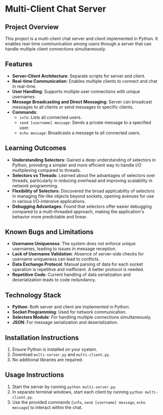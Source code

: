 # Multi-Client Chat Server

## Project Overview
This project is a multi-client chat server and client implemented in Python. It enables real-time communication among users through a server that can handle multiple client connections simultaneously.

## Features
- **Server-Client Architecture**: Separate scripts for server and client.
- **Real-time Communication**: Enables multiple clients to connect and chat in real-time.
- **User Handling**: Supports multiple user connections with unique usernames.
- **Message Broadcasting and Direct Messaging**: Server can broadcast messages to all clients or send messages to specific clients.
- **Commands**:
  - `info`: Lists all connected users.
  - `send [username] message`: Sends a private message to a specified user.
  - `echo message`: Broadcasts a message to all connected users.

## Learning Outcomes
- **Understanding Selectors**: Gained a deep understanding of selectors in Python, providing a simpler and more efficient way to handle I/O multiplexing compared to threads.
- **Selectors vs Threads**: Learned about the advantages of selectors over threads, particularly in reducing overhead and improving scalability in network programming.
- **Flexibility of Selectors**: Discovered the broad applicability of selectors in managing file-like objects beyond sockets, opening avenues for use in various I/O-intensive applications.
- **Debugging Advantages**: Found that selectors offer easier debugging compared to a multi-threaded approach, making the application's behavior more predictable and linear.

## Known Bugs and Limitations
- **Username Uniqueness**: The system does not enforce unique usernames, leading to issues in message reception.
- **Lack of Username Validation**: Absence of server-side checks for username uniqueness can lead to conflicts.
- **Data Exchange Protocol**: Manual parsing of data for each socket operation is repetitive and inefficient. A better protocol is needed.
- **Repetitive Code**: Current handling of data serialization and deserialization leads to code redundancy.

## Technology Stack
- **Python**: Both server and client are implemented in Python.
- **Socket Programming**: Used for network communication.
- **Selectors Module**: For handling multiple connections simultaneously.
- **JSON**: For message serialization and deserialization.

## Installation Instructions
1. Ensure Python is installed on your system.
2. Download `multi-server.py` and `multi-client.py`.
3. No additional libraries are required.

## Usage Instructions
1. Start the server by running `python multi-server.py`.
2. In separate terminal windows, start each client by running `python multi-client.py`.
3. Use the provided commands (`info`, `send [username] message`, `echo message`) to interact within the chat.